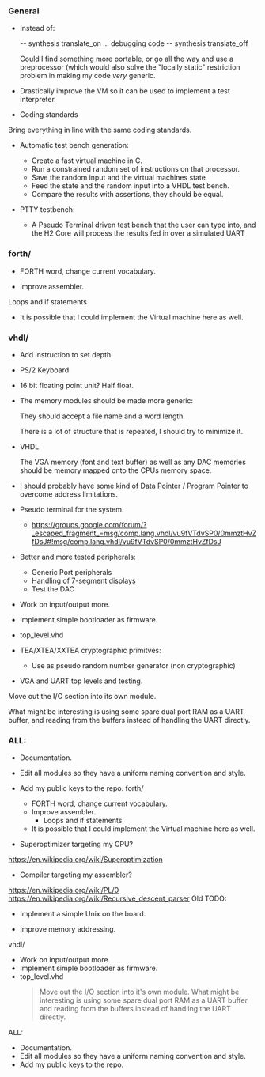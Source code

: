 ### General

* Instead of:

    -- synthesis translate_on
      ... debugging code
    -- synthesis translate_off

  Could I find something more portable, or go all the way and use
  a preprocessor (which would also solve the "locally static" restriction
  problem in making my code *very* generic.

* Drastically improve the VM so it can be used to implement a test
interpreter.

* Coding standards

Bring everything in line with the same coding standards.

* Automatic test bench generation:

  - Create a fast virtual machine in C.
  - Run a constrained random set of instructions on that processor.
  - Save the random input and the virtual machines state
  - Feed the state and the random input into a VHDL test bench.
  - Compare the results with assertions, they should be equal.

* PTTY testbench:

  - A Pseudo Terminal driven test bench that the user can type
  into, and the H2 Core will process the results fed in over a
  simulated UART

### forth/

* FORTH word, change current vocabulary. 

* Improve assembler.

Loops and if statements


* It is possible that I could implement the
  Virtual machine here as well.  

### vhdl/

* Add instruction to set depth

* PS/2 Keyboard

* 16 bit floating point unit? Half float.

* The memory modules should be made more generic:

  They should accept a file name and a word length.

  There is a lot of structure that is repeated, I should try to minimize it.

* VHDL

  The VGA memory (font and text buffer) as well as any DAC memories
  should be memory mapped onto the CPUs memory space.


* I should probably have some kind of Data Pointer / Program Pointer to
overcome address limitations.

* Pseudo terminal for the system.
  - <https://groups.google.com/forum/?_escaped_fragment_=msg/comp.lang.vhdl/vu9fVTdvSP0/0mmztHvZfDsJ#!msg/comp.lang.vhdl/vu9fVTdvSP0/0mmztHvZfDsJ>

* Better and more tested peripherals:

  - Generic Port peripherals
  - Handling of 7-segment displays
  - Test the DAC

* Work on input/output more.

* Implement simple bootloader as firmware.

* top\_level.vhd

* TEA/XTEA/XXTEA cryptographic primitves:
  - Use as pseudo random number generator (non cryptographic)

* VGA and UART top levels and testing.

Move out the I/O section into its own module.

What might be interesting is using some spare
dual port RAM as a UART buffer, and reading from
the buffers instead of handling the UART directly.


### ALL:

* Documentation.

* Edit all modules so they have a uniform naming
convention and style.

* Add my public keys to the repo.
forth/
  * FORTH word, change current vocabulary. 
  * Improve assembler.
    - Loops and if statements
  * It is possible that I could implement the
    Virtual machine here as well.  

* Superoptimizer targeting my CPU?
 
<https://en.wikipedia.org/wiki/Superoptimization>

* Compiler targeting my assembler?

<https://en.wikipedia.org/wiki/PL/0>
<https://en.wikipedia.org/wiki/Recursive_descent_parser>
Old TODO:

* Implement a simple Unix on the board.

* Improve memory addressing.

vhdl/

  * Work on input/output more.
  * Implement simple bootloader as firmware.
  * top\_level.vhd
    > Move out the I/O section into it's own module.
    > What might be interesting is using some spare
    dual port RAM as a UART buffer, and reading from
    the buffers instead of handling the UART directly.

ALL:

  * Documentation.
  * Edit all modules so they have a uniform naming
  convention and style.
  * Add my public keys to the repo.
